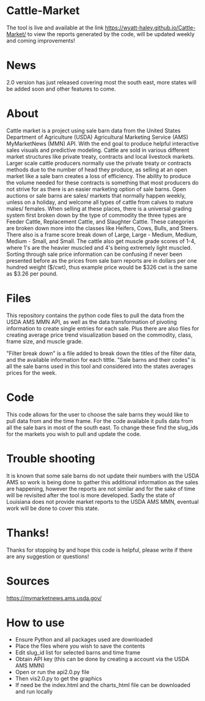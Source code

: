 # Cattle-Market
The tool is live and available at the link https://wyatt-haley.github.io/Cattle-Market/ to view the reports generated by the code, will be updated weekly and coming improvements!

# News
2.0 version has just released covering most the south east, more states will be added soon and other features to come. 

# About
Cattle market is a project using sale barn data from the United States Department of Agriculture (USDA) Agricultural Marketing Service (AMS) MyMarketNews (MMN) API. With the end goal to produce helpful interactive sales visuals and predictive modeling. Cattle are sold in various different market structures like private treaty, contracts and local livestock markets. Larger scale cattle producers normally use the private treaty or contracts methods due to the number of head they produce, as selling at an open market like a sale barn creates a loss of efficiency. The ability to produce the volume needed for these contracts is something that most producers do not strive for as there is an easier marketing option of sale barns. Open auctions or sale barns are sales/ markets that normally happen weekly, unless on a holiday, and welcome all types of cattle from calves to mature males/ females. When selling at these places, there is a universal grading system first broken down by the type of commodity the three types are Feeder Cattle, Replacement Cattle, and Slaughter Cattle. These categories are broken down more into the classes like Heifers, Cows, Bulls, and Steers. There also is a frame score break down of Large, Large - Medium, Medium, Medium - Small, and Small. The cattle also get muscle grade scores of 1-4, where 1's are the heavier muscled and 4's being extremely light muscled. Sorting through sale price information can be confusing if never been presented before as the prices from sale barn reports are in dollars per one hundred weight ($/cwt), thus example price would be $326 cwt is the same as $3.26 per pound. 

# Files
This repository contains the python code files to pull the data from the USDA AMS MMN API, as well as the data transformation of pivoting information to create single entries for each sale. Plus there are also files for creating average price trend visualization based on the commodity, class, frame size, and muscle grade. 

"Filter break down" is a file added to break down the titles of the filter data, and the available information for each tittle.
"Sale barns and their codes" is all the sale barns used in this tool and considered into the states averages prices for the week.

# Code 
This code allows for the user to choose the sale barns they would like to pull data from and the time frame. For the code available it pulls data from all the sale bars in most of the south east. To change these find the slug_ids for the markets you wish to pull and update the code. 

# Trouble shooting
It is known that some sale barns do not update their numbers with the USDA AMS so work is being done to gather this additional information as the sales are happening, however the reports are not similar and for the sake of time will be revisited after the tool is more developed. 
Sadly the state of Louisiana does not provide market reports to the USDA AMS MMN, eventual work will be done to cover this state.

# Thanks!
Thanks for stopping by and hope this code is helpful, please write if there are any suggestion or questions!

# Sources 
https://mymarketnews.ams.usda.gov/

# How to use
- Ensure Python and all packages used are downloaded
- Place the files where you wish to save the contents
- Edit slug_id list for selected barns and time frame
- Obtain API key (this can be done by creating a account via the USDA AMS MMN)
- Open or run the api2.0.py file
- Then vis2.0.py to get the graphics
- If need be the index.html and the charts_html file can be downloaded and run locally 
